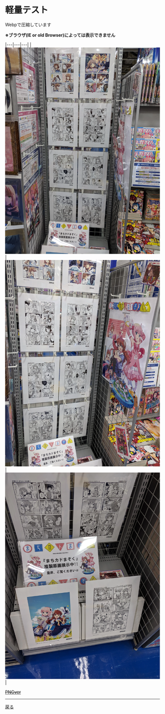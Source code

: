 # 軽量テスト

Webpで圧縮しています

 **※ブラウザ(IE or old Browser)によっては表示できません**

|---|---|---|
|![01](webp_img/img_01.webp)|![02](webp_img/img_02.webp)|![03](webp_img/img_03.webp)|


~~[PNGver](https://git.kasumin.tokyo/png/)~~

 - - -
[戻る](https://git.kasumin.tokyo)
